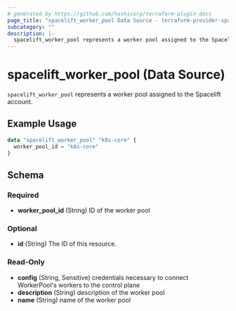 ```yaml
---
# generated by https://github.com/hashicorp/terraform-plugin-docs
page_title: "spacelift_worker_pool Data Source - terraform-provider-spacelift"
subcategory: ""
description: |-
  spacelift_worker_pool represents a worker pool assigned to the Spacelift account.
---
```


# spacelift_worker_pool (Data Source)

`spacelift_worker_pool` represents a worker pool assigned to the Spacelift account.

## Example Usage

```terraform
data "spacelift_worker_pool" "k8s-core" {
  worker_pool_id = "k8s-core"
}
```

<!-- schema generated by tfplugindocs -->
## Schema

### Required

- **worker_pool_id** (String) ID of the worker pool

### Optional

- **id** (String) The ID of this resource.

### Read-Only

- **config** (String, Sensitive) credentials necessary to connect WorkerPool's workers to the control plane
- **description** (String) description of the worker pool
- **name** (String) name of the worker pool


